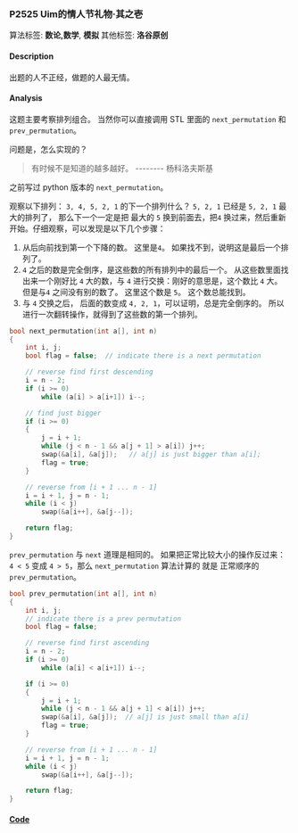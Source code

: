 ### P2525 Uim的情人节礼物·其之壱

算法标签: **数论,数学**, **模拟**
其他标签: **洛谷原创**


#### Description

出题的人不正经，做题的人最无情。

#### Analysis

这题主要考察排列组合。 当然你可以直接调用 STL 里面的 `next_permutation` 和 `prev_permutation`。

问题是，怎么实现的？

> 有时候不是知道的越多越好。
> -------- 杨科洛夫斯基

之前写过 python 版本的 `next_permutation`。

观察以下排列： ` 3, 4, 5, 2, 1 ` 的下一个排列什么？ `5, 2, 1` 已经是 `5, 2, 1` 最大的排列了， 那么下一个一定是把 最大的 `5` 换到前面去，把`4` 换过来，然后重新开始。仔细观察，可以发现是以下几个步骤：

1. 从后向前找到第一个下降的数。 这里是`4`。 如果找不到，说明这是最后一个排列了。
2. `4` 之后的数是完全倒序，是这些数的所有排列中的最后一个。 从这些数里面找出来一个刚好比 `4` 大的数，与 `4` 进行交换：刚好的意思是，这个数比 `4` 大。 但是与`4` 之间没有别的数了。 这里这个数是 `5`。 这个数总能找到。
3. 与 `4` 交换之后， 后面的数变成 `4, 2, 1`，可以证明，总是完全倒序的。 所以进行一次翻转操作，就得到了这些数的第一个排列。

```cpp
bool next_permutation(int a[], int n)
{
    int i, j;
    bool flag = false;  // indicate there is a next permutation

    // reverse find first descending
    i = n - 2;
    if (i >= 0)
        while (a[i] > a[i+1]) i--;

    // find just bigger
    if (i >= 0)
    {
        j = i + 1;
        while (j < n - 1 && a[j + 1] > a[i]) j++;
        swap(&a[i], &a[j]);   // a[j] is just bigger than a[i];
        flag = true;
    }

    // reverse from [i + 1 ... n - 1]
    i = i + 1, j = n - 1;
    while (i < j)
        swap(&a[i++], &a[j--]);

    return flag;
}
```

`prev_permutation` 与 `next` 道理是相同的。 如果把正常比较大小的操作反过来： `4 < 5` 变成 `4 > 5`，那么 `next_permutation` 算法计算的 就是 正常顺序的 `prev_permutation`。

```cpp
bool prev_permutation(int a[], int n)
{
    int i, j;
    // indicate there is a prev permutation
    bool flag = false;  

    // reverse find first ascending
    i = n - 2;
    if (i >= 0)
        while (a[i] < a[i+1]) i--;

    if (i >= 0)
    {
        j = i + 1;
        while (j < n - 1 && a[j + 1] < a[i]) j++;
        swap(&a[i], &a[j]);  // a[j] is just small than a[i]
        flag = true;
    }

    // reverse from [i + 1 ... n - 1]
    i = i + 1, j = n - 1;
    while (i < j)
        swap(&a[i++], &a[j--]);

    return flag;
}
```

#### [Code](../cpp/p2525.cpp)
